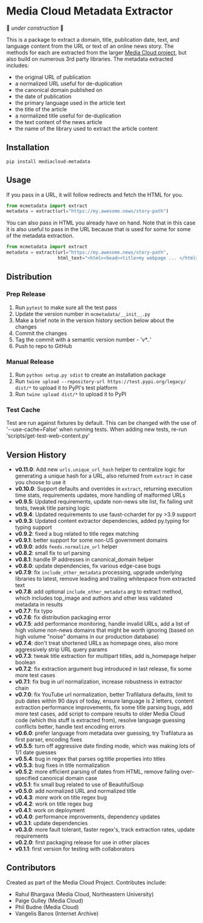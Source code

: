 Media Cloud Metadata Extractor
==============================

🚧 _under construction_ 🚧

This is a package to extract a domain, title, publication date, text, and language content from the URL or text of an
online news story. The methods for each are extracted from the larger [Media Cloud project](https://mediacloud.org), 
but also build on numerous 3rd party  libraries. The metadata extracted includes:
* the original URL of publication
* a normalized URL useful for de-duplication
* the canonical domain published on
* the date of publication
* the primary language used in the article text
* the title of the article
* a normalized title useful for de-duplication 
* the text content of the news article
* the name of the library used to extract the article content


Installation
------------

`pip install mediacloud-metadata`

Usage
-----

If you pass in a URL, it will follow redirects and fetch the HTML for you.

```python
from mcmetadata import extract
metadata = extract(url="https://my.awesome.news/story-path")
```

You can also pass in HTML you already have on hand. Note that in this case it is also useful to pass in the URL
because that is used for some for some of the metadata extraction.

```python
from mcmetadata import extract
metadata = extract(url="https://my.awesome.news/story-path",
                   html_text="<html><head><title>my webpage ... </html>")
```


Distribution
------------

### Prep Release
1. Run `pytest` to make sure all the test pass
2. Update the version number in `mcmetadata/__init__.py`
3. Make a brief note in the version history section below about the changes
4. Commit the changes
5. Tag the commit with a semantic version number - 'v*.*.*'
6. Push to repo to GitHub

### Manual Release

1. Run `python setup.py sdist` to create an installation package
2. Run `twine upload --repository-url https://test.pypi.org/legacy/ dist/*` to upload it to PyPI's test platform
3. Run `twine upload dist/*` to upload it to PyPI

### Test Cache

Test are run against fixtures by default.  This can be changed with the use of '--use-cache=False' when running tests. 
When adding new tests, re-run 'scripts/get-test-web-content.py' 

Version History
---------------

* __v0.11.0__: Add new `urls.unique_url_hash` helper to centralize logic for generating a unique hash for a URL, also 
               returned from `extract` in case you choose to use it
* __v0.10.0__: Support defaults and overrides in `extract`, returning execution time stats, requirements updates, more
               handling of malformed URLs 
* __v0.9.5__: Updated requirements, update non-news site list, fix failing unit tests, tweak title parsing logic
* __v0.9.4__: Updated requirements to use faust-cchardet for py >3.9 support
* __v0.9.3__: Updated content extractor dependencies, added py.typing for typing support
* __v0.9.2__: fixed a bug related to title regex matching
* __v0.9.1__: better support for some non-US government domains
* __v0.9.0__: adds `feeds.normalize_url` helper
* __v0.8.2__: small fix to url parsing
* __v0.8.1__: handle IP addresses in canonical_domain helper
* __v0.8.0__: update dependencies, fix various edge-case bugs
* __v0.7.9__: fix `include_other_metadata` processing, upgrade underlying libraries to latest, remove leading and 
              trailing whitespace from extracted text
* __v0.7.8__: add optional `include_other_metadata` arg to extract method, which includes top_image and authors and
              other less validated metadata in results
* __v0.7.7__: fix typo
* __v0.7.6__: fix distribution packaging error
* __v0.7.5__: add performance monitoring, handle invalid URLs, add a list of high volume non-news domains that might be
              worth ignoring (based on high volume "noise" domains in our production database) 
* __v0.7.4__: don't treat shortened URLs as homepage ones, also more aggressively strip URL query params
* __v0.7.3__: tweak title extraction for multipart titles, add is_homepage helper boolean
* __v0.7.2__: fix extraction argument bug introduced in last release, fix some more test cases
* __v0.7.1__: fix bug in url normalization, increase robustness in extractor chain
* __v0.7.0__: fix YouTube url normalization, better Trafilatura defaults, limit to pub dates within 90 days of today,
              ensure language is 2 letters, content extraction performance improvements, fix some title parsing bugs,
              add more test cases, add script to compare results to older Media Cloud code (which this stuff is
              extracted from), resolve language guessing conflicts better, handle text encoding errors
* __v0.6.0__: prefer language from metadata over guessing, try Trafilatura as first parser, encoding fixes
* __v0.5.5__: turn off aggressive date finding mode, which was making lots of 1/1 date guesses
* __v0.5.4__: bug in regex that parses og:title properties into titles
* __v0.5.3__: bug fixes in title normalization
* __v0.5.2__: more efficient parsing of dates from HTML, remove failing over-specified canonical domain case
* __v0.5.1__: fix small bug related to use of BeautifulSoup
* __v0.5.0__: add normalized URL and normalized title
* __v0.4.3__: *more* work on title regex bug
* __v0.4.2__: work on title regex bug
* __v0.4.1__: work on deployment
* __v0.4.0__: performance improvements, dependency updates
* __v0.3.1__: update dependencies
* __v0.3.0__: more fault tolerant, faster regex's, track extraction rates, update requirements
* __v0.2.0__: first packaging release for use in other places
* __v0.1.1__: first version for testing with collaborators


Contributors
------------

Created as part of the Media Cloud Project. Contributes include:
* Rahul Bhargava (Media Cloud, Northeastern University)
* Paige Gulley (Media Cloud)
* Phil Budne (Media Cloud)
* Vangelis Banos (Internet Archive)
